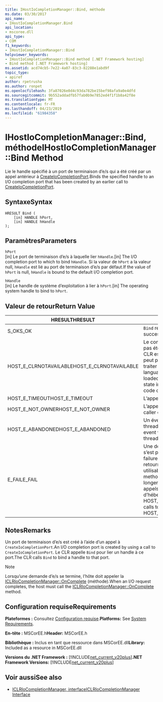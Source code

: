 ```yaml
---
title: IHostIoCompletionManager::Bind, méthode
ms.date: 03/30/2017
api_name:
- IHostIoCompletionManager.Bind
api_location:
- mscoree.dll
api_type:
- COM
f1_keywords:
- IHostIoCompletionManager::Bind
helpviewer_keywords:
- IHostIoCompletionManager::Bind method [.NET Framework hosting]
- Bind method [.NET Framework hosting]
ms.assetid: acd74cb5-7e22-4a07-83c3-82288e1abd9f
topic_type:
- apiref
author: rpetrusha
ms.author: ronpet
ms.openlocfilehash: 3fa87026e0d4c93da782be15bef98afa9a0e4dfd
ms.sourcegitcommit: 9b552addadfb57fab0b9e7852ed4f1f1b8a42f8e
ms.translationtype: MT
ms.contentlocale: fr-FR
ms.lasthandoff: 04/23/2019
ms.locfileid: "61984358"
---
```

# <a name="ihostiocompletionmanagerbind-method"></a><span data-ttu-id="2454c-102">IHostIoCompletionManager::Bind, méthode</span><span class="sxs-lookup"><span data-stu-id="2454c-102">IHostIoCompletionManager::Bind Method</span></span>
<span data-ttu-id="2454c-103">Lie le handle spécifié à un port de terminaison d’e/s qui a été créé par un appel antérieur à [CreateIoCompletionPort](../../../../docs/framework/unmanaged-api/hosting/ihostiocompletionmanager-createiocompletionport-method.md).</span><span class="sxs-lookup"><span data-stu-id="2454c-103">Binds the specified handle to an I/O completion port that has been created by an earlier call to [CreateIoCompletionPort](../../../../docs/framework/unmanaged-api/hosting/ihostiocompletionmanager-createiocompletionport-method.md).</span></span>  
  
## <a name="syntax"></a><span data-ttu-id="2454c-104">Syntaxe</span><span class="sxs-lookup"><span data-stu-id="2454c-104">Syntax</span></span>  
  
```  
HRESULT Bind (  
    [in] HANDLE hPort,  
    [in] HANDLE hHandle  
);  
```  
  
## <a name="parameters"></a><span data-ttu-id="2454c-105">Paramètres</span><span class="sxs-lookup"><span data-stu-id="2454c-105">Parameters</span></span>  
 `hPort`  
 <span data-ttu-id="2454c-106">[in] Le port de terminaison d’e/s à laquelle lier `hHandle`.</span><span class="sxs-lookup"><span data-stu-id="2454c-106">[in] The I/O completion port to which to bind `hHandle`.</span></span> <span data-ttu-id="2454c-107">Si la valeur de `hPort` a la valeur null, `hHandle` est lié au port de terminaison d’e/s par défaut.</span><span class="sxs-lookup"><span data-stu-id="2454c-107">If the value of `hPort` is null, `hHandle` is bound to the default I/O completion port.</span></span>  
  
 `hHandle`  
 <span data-ttu-id="2454c-108">[in] Le handle de système d’exploitation à lier à `hPort`.</span><span class="sxs-lookup"><span data-stu-id="2454c-108">[in] The operating system handle to bind to `hPort`.</span></span>  
  
## <a name="return-value"></a><span data-ttu-id="2454c-109">Valeur de retour</span><span class="sxs-lookup"><span data-stu-id="2454c-109">Return Value</span></span>  
  
|<span data-ttu-id="2454c-110">HRESULT</span><span class="sxs-lookup"><span data-stu-id="2454c-110">HRESULT</span></span>|<span data-ttu-id="2454c-111">Description</span><span class="sxs-lookup"><span data-stu-id="2454c-111">Description</span></span>|  
|-------------|-----------------|  
|<span data-ttu-id="2454c-112">S_OK</span><span class="sxs-lookup"><span data-stu-id="2454c-112">S_OK</span></span>|<span data-ttu-id="2454c-113">`Bind` retourné avec succès.</span><span class="sxs-lookup"><span data-stu-id="2454c-113">`Bind` returned successfully.</span></span>|  
|<span data-ttu-id="2454c-114">HOST_E_CLRNOTAVAILABLE</span><span class="sxs-lookup"><span data-stu-id="2454c-114">HOST_E_CLRNOTAVAILABLE</span></span>|<span data-ttu-id="2454c-115">Le common language runtime (CLR) n’a pas été chargé dans un processus ou le CLR est dans un état dans lequel il ne peut pas exécuter le code managé ou traiter l’appel avec succès.</span><span class="sxs-lookup"><span data-stu-id="2454c-115">The common language runtime (CLR) has not been loaded into a process, or the CLR is in a state in which it cannot run managed code or process the call successfully.</span></span>|  
|<span data-ttu-id="2454c-116">HOST_E_TIMEOUT</span><span class="sxs-lookup"><span data-stu-id="2454c-116">HOST_E_TIMEOUT</span></span>|<span data-ttu-id="2454c-117">L’appel a expiré.</span><span class="sxs-lookup"><span data-stu-id="2454c-117">The call timed out.</span></span>|  
|<span data-ttu-id="2454c-118">HOST_E_NOT_OWNER</span><span class="sxs-lookup"><span data-stu-id="2454c-118">HOST_E_NOT_OWNER</span></span>|<span data-ttu-id="2454c-119">L’appelant ne possède pas le verrou.</span><span class="sxs-lookup"><span data-stu-id="2454c-119">The caller does not own the lock.</span></span>|  
|<span data-ttu-id="2454c-120">HOST_E_ABANDONED</span><span class="sxs-lookup"><span data-stu-id="2454c-120">HOST_E_ABANDONED</span></span>|<span data-ttu-id="2454c-121">Un événement a été annulé alors qu’un thread bloqué ou Fibre l’attendait.</span><span class="sxs-lookup"><span data-stu-id="2454c-121">An event was canceled while a blocked thread or fiber was waiting on it.</span></span>|  
|<span data-ttu-id="2454c-122">E_FAIL</span><span class="sxs-lookup"><span data-stu-id="2454c-122">E_FAIL</span></span>|<span data-ttu-id="2454c-123">Une défaillance catastrophique inconnue s’est produite.</span><span class="sxs-lookup"><span data-stu-id="2454c-123">An unknown catastrophic failure occurred.</span></span> <span data-ttu-id="2454c-124">Lorsqu’une méthode retourne E_FAIL, le CLR n’est plus utilisable au sein du processus.</span><span class="sxs-lookup"><span data-stu-id="2454c-124">When a method returns E_FAIL, the CLR is no longer usable within the process.</span></span> <span data-ttu-id="2454c-125">Les appels suivants aux méthodes d’hébergement retournent HOST_E_CLRNOTAVAILABLE.</span><span class="sxs-lookup"><span data-stu-id="2454c-125">Subsequent calls to hosting methods return HOST_E_CLRNOTAVAILABLE.</span></span>|  
  
## <a name="remarks"></a><span data-ttu-id="2454c-126">Notes</span><span class="sxs-lookup"><span data-stu-id="2454c-126">Remarks</span></span>  
 <span data-ttu-id="2454c-127">Un port de terminaison d’e/s est créé à l’aide d’un appel à `CreateIoCompletionPort`.</span><span class="sxs-lookup"><span data-stu-id="2454c-127">An I/O completion port is created by using a call to `CreateIoCompletionPort`.</span></span> <span data-ttu-id="2454c-128">Le CLR appelle `Bind` pour lier un handle à ce port.</span><span class="sxs-lookup"><span data-stu-id="2454c-128">The CLR calls `Bind` to bind a handle to that port.</span></span>  
  
> [!NOTE]
>  <span data-ttu-id="2454c-129">Lorsqu’une demande d’e/s se termine, l’hôte doit appeler la [ICLRIoCompletionManager::OnComplete](../../../../docs/framework/unmanaged-api/hosting/iclriocompletionmanager-oncomplete-method.md) (méthode).</span><span class="sxs-lookup"><span data-stu-id="2454c-129">When an I/O request completes, the host must call the [ICLRIoCompletionManager::OnComplete](../../../../docs/framework/unmanaged-api/hosting/iclriocompletionmanager-oncomplete-method.md) method.</span></span>  
  
## <a name="requirements"></a><span data-ttu-id="2454c-130">Configuration requise</span><span class="sxs-lookup"><span data-stu-id="2454c-130">Requirements</span></span>  
 <span data-ttu-id="2454c-131">**Plateformes :** Consultez [Configuration requise](../../../../docs/framework/get-started/system-requirements.md).</span><span class="sxs-lookup"><span data-stu-id="2454c-131">**Platforms:** See [System Requirements](../../../../docs/framework/get-started/system-requirements.md).</span></span>  
  
 <span data-ttu-id="2454c-132">**En-tête :** MSCorEE.h</span><span class="sxs-lookup"><span data-stu-id="2454c-132">**Header:** MSCorEE.h</span></span>  
  
 <span data-ttu-id="2454c-133">**Bibliothèque :** Inclus en tant que ressource dans MSCorEE.dll</span><span class="sxs-lookup"><span data-stu-id="2454c-133">**Library:** Included as a resource in MSCorEE.dll</span></span>  
  
 <span data-ttu-id="2454c-134">**Versions du .NET Framework :** [!INCLUDE[net_current_v20plus](../../../../includes/net-current-v20plus-md.md)]</span><span class="sxs-lookup"><span data-stu-id="2454c-134">**.NET Framework Versions:** [!INCLUDE[net_current_v20plus](../../../../includes/net-current-v20plus-md.md)]</span></span>  
  
## <a name="see-also"></a><span data-ttu-id="2454c-135">Voir aussi</span><span class="sxs-lookup"><span data-stu-id="2454c-135">See also</span></span>

- [<span data-ttu-id="2454c-136">ICLRIoCompletionManager, interface</span><span class="sxs-lookup"><span data-stu-id="2454c-136">ICLRIoCompletionManager Interface</span></span>](../../../../docs/framework/unmanaged-api/hosting/iclriocompletionmanager-interface.md)
